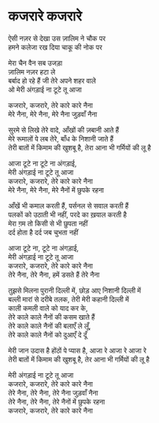 # कजरारे कजरारे

ऐसी नज़र से देखा उस ज़ालिम ने चौक पर  
हमने कलेजा रख दिया चाकू की नोक पर  

मेरा चैन वैन सब उजड़ा  
ज़ालिम नज़र हटा ले  
बर्बाद हो रहे हैं जी तेरे अपने शहर वाले  
ओ मेरी अंगड़ाई ना टूटे तू आजा  

कजरारे, कजरारे, तेरे कारे कारे नैना  
मेरे नैना, मेरे नैना, मेरे नैना जुड़वाँ नैना  

सुरमे से लिखे तेरे वादे, आँखों की ज़बानी आते हैं  
मेरे रूमालों पे लब तेरे, बाँध के निशानी जाते हैं  
तेरी बातों में किमाम की खुशबू है, तेरा आना भी गर्मियों की लू है  

आजा टूटे ना टूटे ना अंगड़ाई,  
मेरी अंगड़ाई ना टूटे तू आजा  
कजरारे, कजरारे, तेरे कारे कारे नैना  
मेरे नैना, मेरे नैना, मेरे नैनों में छुपके रहना  

आँखें भी कमाल करती हैं, पर्सनल से सवाल करती हैं  
पलकों को उठाती भी नहीं, परदे का ख़याल करती है  
मेरा ग़म तो किसी से भी छुपता नहीं  
दर्द होता है दर्द जब चुभता नहीं  

आजा टूटे ना, टूटे ना अंगड़ाई,  
मेरी अंगड़ाई ना टूटे तू आजा  
कजरारे, कजरारे, तेरे कारे कारे नैना  
तेरे नैना, तेरे नैना, हमें डसते हैं तेरे नैना  

तुझसे मिलना पुरानी दिल्ली में, छोड़ आए निशानी दिल्ली में  
बल्ली मारां से दरीबे तलक, तेरी मेरी कहानी दिल्ली में  
काली कमली वाले को याद कर के,  
तेरे काले काले नैनों की कसम खाते हैं  
तेरे काले काले नैनों की बलाएँ ले लूँ,  
तेरे काले काले नैनों को दुआएँ दे दूँ  

मेरी जान उदास है होंठों पे प्यास है, आजा रे आजा रे आजा रे  
तेरी बातों में किमाम की खुशबू है, तेर आना भी गर्मियों की लू है  

मेरी अंगड़ाई ना टूटे तू आजा  
कजरारे, कजरारे, तेरे कारे कारे नैना  
तेरे नैना, तेरे नैना, तेरे नैना जुड़वाँ नैना  
तेरे नैना, तेरे नैना, तेरे नैनों में छुपके रहना  
कजरारे, कजरारे, तेरे कारे कारे नैना  
